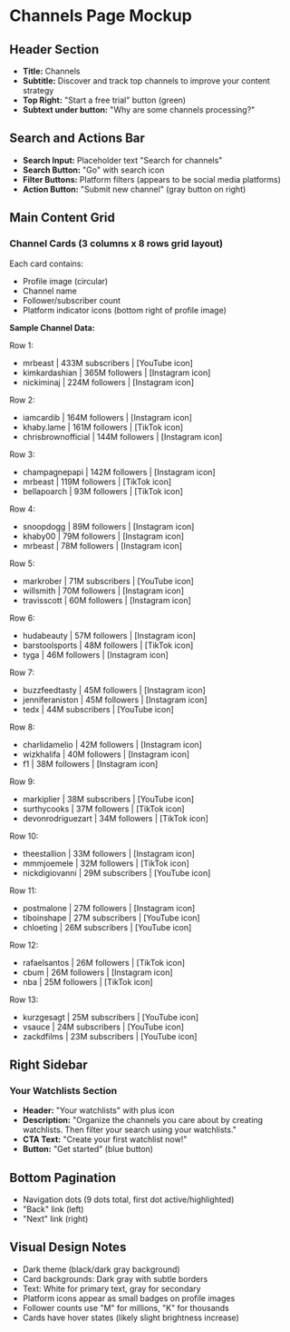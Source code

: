 # Channels Page Mockup

## Header Section
- **Title:** Channels
- **Subtitle:** Discover and track top channels to improve your content strategy
- **Top Right:** "Start a free trial" button (green)
- **Subtext under button:** "Why are some channels processing?"

## Search and Actions Bar
- **Search Input:** Placeholder text "Search for channels"
- **Search Button:** "Go" with search icon
- **Filter Buttons:** Platform filters (appears to be social media platforms)
- **Action Button:** "Submit new channel" (gray button on right)

## Main Content Grid
### Channel Cards (3 columns x 8 rows grid layout)
Each card contains:
- Profile image (circular)
- Channel name
- Follower/subscriber count
- Platform indicator icons (bottom right of profile image)

**Sample Channel Data:**

Row 1:
- mrbeast | 433M subscribers | [YouTube icon]
- kimkardashian | 365M followers | [Instagram icon]
- nickiminaj | 224M followers | [Instagram icon]

Row 2:
- iamcardib | 164M followers | [Instagram icon]
- khaby.lame | 161M followers | [TikTok icon]
- chrisbrownofficial | 144M followers | [Instagram icon]

Row 3:
- champagnepapi | 142M followers | [Instagram icon]
- mrbeast | 119M followers | [TikTok icon]
- bellapoarch | 93M followers | [TikTok icon]

Row 4:
- snoopdogg | 89M followers | [Instagram icon]
- khaby00 | 79M followers | [Instagram icon]
- mrbeast | 78M followers | [Instagram icon]

Row 5:
- markrober | 71M subscribers | [YouTube icon]
- willsmith | 70M followers | [Instagram icon]
- travisscott | 60M followers | [Instagram icon]

Row 6:
- hudabeauty | 57M followers | [Instagram icon]
- barstoolsports | 48M followers | [TikTok icon]
- tyga | 46M followers | [Instagram icon]

Row 7:
- buzzfeedtasty | 45M followers | [Instagram icon]
- jenniferaniston | 45M followers | [Instagram icon]
- tedx | 44M subscribers | [YouTube icon]

Row 8:
- charlidamelio | 42M followers | [Instagram icon]
- wizkhalifa | 40M followers | [Instagram icon]
- f1 | 38M followers | [Instagram icon]

Row 9:
- markiplier | 38M subscribers | [YouTube icon]
- surthycooks | 37M followers | [TikTok icon]
- devonrodriguezart | 34M followers | [TikTok icon]

Row 10:
- theestallion | 33M followers | [Instagram icon]
- mmmjoemele | 32M followers | [TikTok icon]
- nickdigiovanni | 29M subscribers | [YouTube icon]

Row 11:
- postmalone | 27M followers | [Instagram icon]
- tiboinshape | 27M subscribers | [YouTube icon]
- chloeting | 26M subscribers | [YouTube icon]

Row 12:
- rafaelsantos | 26M followers | [TikTok icon]
- cbum | 26M followers | [Instagram icon]
- nba | 25M followers | [TikTok icon]

Row 13:
- kurzgesagt | 25M subscribers | [YouTube icon]
- vsauce | 24M subscribers | [YouTube icon]
- zackdfilms | 23M subscribers | [YouTube icon]

## Right Sidebar
### Your Watchlists Section
- **Header:** "Your watchlists" with plus icon
- **Description:** "Organize the channels you care about by creating watchlists. Then filter your search using your watchlists."
- **CTA Text:** "Create your first watchlist now!"
- **Button:** "Get started" (blue button)

## Bottom Pagination
- Navigation dots (9 dots total, first dot active/highlighted)
- "Back" link (left)
- "Next" link (right)

## Visual Design Notes
- Dark theme (black/dark gray background)
- Card backgrounds: Dark gray with subtle borders
- Text: White for primary text, gray for secondary
- Platform icons appear as small badges on profile images
- Follower counts use "M" for millions, "K" for thousands
- Cards have hover states (likely slight brightness increase)